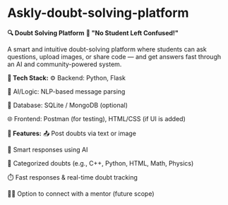 ﻿# Askly-doubt-solving-platform


<b>🔍 Doubt Solving Platform</b>
<b>🚀 "No Student Left Confused!"</b>

A smart and intuitive doubt-solving platform where students can ask questions, upload images, or share code — and get answers fast through an AI and community-powered system.

<b>🔧 Tech Stack:</b>
⚙️ Backend: Python, Flask

🧠 AI/Logic: NLP-based message parsing

💾 Database: SQLite / MongoDB (optional)

🌐 Frontend: Postman (for testing), HTML/CSS (if UI is added)

<b>🎯 Features:</b>
📤 Post doubts via text or image

💬 Smart responses using AI

📂 Categorized doubts (e.g., C++, Python, HTML, Math, Physics)

⏱️ Fast responses & real-time doubt tracking

👨‍🏫 Option to connect with a mentor (future scope)
